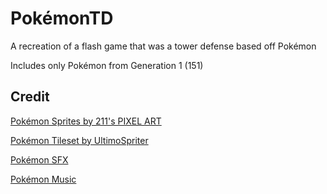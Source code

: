 # PokémonTD
A recreation of a flash game that was a tower defense based off Pokémon

Includes only Pokémon from Generation 1 (151)

## Credit
[Pokémon Sprites by 211's PIXEL ART](https://kr.pinterest.com/211grims/)

[Pokémon Tileset by UltimoSpriter](https://www.deviantart.com/ultimospriter/gallery)

[Pokémon SFX](https://soundeffects.fandom.com/wiki/Category:Pokémon_Sound_Effects)

[Pokémon Music](https://downloads.khinsider.com/game-soundtracks/album/pokemon-10th-anniversary-happy-birthday-concert-junichi-masuda-selection)

